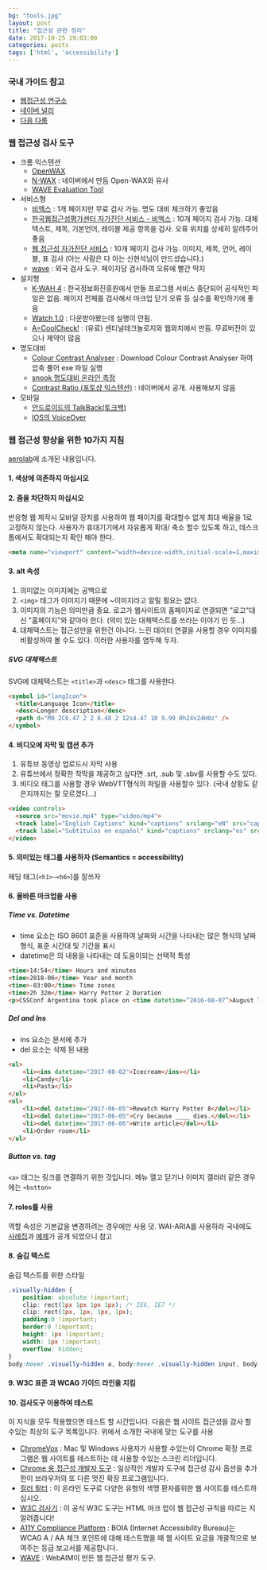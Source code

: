 ```yaml
---
bg: "tools.jpg"
layout: post
title: "접근성 관련 정리"
date: 2017-10-25 19:03:00
categories: posts
tags: ['html', 'accessibility']
---
```


### 국내 가이드 참고
- [웹접근성 연구소](http://www.wah.or.kr/Participation/technique.asp)
- [네이버 널리](http://nuli.navercorp.com/sharing/a11y/)
- [다음 다룸](http://darum.daum.net/accessibility/intro)

### 웹 접근성 검사 도구
- 크롬 익스텐션
    - [OpenWAX](https://chrome.google.com/webstore/detail/openwax/bfahpbmaknaeohgdklfbobogpdngngoe?hl=kohttps://chrome.google.com/webstore/detail/openwax/bfahpbmaknaeohgdklfbobogpdngngoe?hl=ko)
    - [N-WAX](https://chrome.google.com/webstore/detail/n-wax/jngfhfcfdliajpedjfnbefhckaoknclp) : 네이버에서 만듬 Open-WAX와 유사
    - [WAVE Evaluation Tool](https://chrome.google.com/webstore/detail/wave-evaluation-tool/jbbplnpkjmmeebjpijfedlgcdilocofh?hl=ko)
- 서비스형
    - [비엑스](https://www.beaccessible.net/) : 1개 페이지만 무료 검사 가능. 명도 대비 체크하기 좋았음
    - [한국웹접근성평가센터 자가진단 서비스 - 비엑스](https://www.beaccessible.net/dashboard/selfAnalyze) : 10개 페이지 검사 가능. 대체텍스트, 제목, 기본언어, 레이블 제공 항목을 검사. 오류 위치를 상세히 알려주어 좋음
    - [웹 접근성 자가진단 서비스](https://accessibility.kr/nia/check.php) : 10개 페이지 검사 가능. 이미지, 제목, 언어, 레이블, 표 검사 (아는 사람은 다 아는 신현석님이 만드셨습니다.)
    - [wave](http://wave.webaim.org/) : 외국 검사 도구. 페이지당 검사하여 오류에 빨간 딱지
- 설치형
    - [K-WAH 4](http://www.wah.or.kr/board/boardView.asp?page=1&brd_sn=2&brd_idx=1012) : 한국정보화진흥원에서 만들 프로그램 서비스 중단되어 공식적인 파일은 없음. 페이지 전체를 검사해서 마크업 닫기 오류 등 실수를 확인하기에 좋음
    - [Watch 1.0](http://www.webwatch.or.kr/solution/N05_01.html) : 다운받아봤는데 실행이 안됨.
    - [A=CoolCheck!](http://www.webwatch.or.kr/solution/N05_03.html) : (유료) 센티널테크놀로지와 웹와치에서 만듬. 무료버전이 있으나 제약이 많음
- 명도대비
    - [Colour Contrast Analyser](http://www.visionaustralia.org/digital-access-cca) : Download Colour Contrast Analyser 하여 압축 풀어 exe 파일 실행
    - [snook 명도대비 온라인 측정](http://snook.ca/technical/colour_contrast/colour.html)
    - [Contrast Ratio (포토샵 익스텐션)](http://nuli.navercorp.com/sharing/a11y/tool#cr) : 네이버에서 공개. 사용해보지 않음
- 모바일
    - [안드로이드의 TalkBack(토크백)](https://support.google.com/accessibility/android/answer/6283677?hl=ko)
    - [IOS의 VoiceOver](https://help.apple.com/voiceover/info/guide/10.12/?lang=ko)

### 웹 접근성 향상을 위한 10가지 지침
[aerolab](https://aerolab.co/blog/web-accessibility/)에 소개된 내용입니다.

#### 1. 색상에 의존하지 마십시오

#### 2. 줌을 차단하지 마십시오
반응형 웹 제작시 모바일 장치를 사용하여 웹 페이지를 확대할수 없게 최대 배율을 1로 고정하지 않는다.
사용자가 휴대기기에서 자유롭게 확대/ 축소 할수 있도록 하고, 데스크톱에서도 확대되는지 확인 해야 한다.

```html
<meta name="viewport" content="width=device-width,initial-scale=1,maximum-scale=1">
```

#### 3. alt 속성
1. 의미없는 이미지에는 공백으로
2. `<img>` 태그가 이미지기 때문에 ~이미지라고 알릴 필요는 없다.
3. 이미지의 기능은 의미만큼 중요. 로고가 웹사이트의 홈페이지로 연결되면 "로고"대신 "홈페이지"와 같아아 한다. (의미 있는 대체텍스트를 쓰라는 이야기 인 듯...)
4. 대체텍스트는 접근성만을 위한건 아니다. 느린 데이터 연결을 사용할 경우 이미지를 비활성하여 볼 수도 있다. 이러한 사용자를 염두해 두자.

##### SVG 대체택스트
SVG에 대체텍스트는 `<title>`과 `<desc>` 태그를 사용한다.

```html
<symbol id="langIcon">
  <title>Language Icon</title>
  <desc>Longer description</desc>
  <path d="M0 2C6.47 2 2 6.48 2 12s4.47 10 9.99 0h24v24H0z" />
</symbol>
```

#### 4. 비디오에 자막 및 캡션 추가
1. 유튜브 동영상 업로드시 자막 사용
2. 유튜브에서 정확한 작막을 제공하고 싶다면 .srt, .sub 및 .sbv를 사용할 수도 있다.
3. 비디오 태그를 사용할 경우 WebVTT형식의 파일을 사용할수 있다. (국내 상황도 같은지까지는 잘 모르겠다...)

```html
<video controls>
  <source src="movie.mp4" type="video/mp4">
  <track label="English Captions" kind="captions" srclang="eN" src="captions.vtt" default>
  <track label="Subtitulos en español" kind="captions" srclang="es" src="subs.vtt">
</video>
```

#### 5. 의미있는 태그를 사용하자 (Semantics = accessibility)
헤딩 태그(`<h1>~<h6>`)를 잘쓰자

#### 6. 올바른 마크업을 사용

##### Time vs. Datetime
- time 요소는 ISO 8601 표준을 사용하여 날짜와 시간을 나타내는 많은 형식의 날짜 형식, 표준 시간대 및 기간을 표시
- datetime은 <time>의 내용을 나타내는 데 도움이되는 선택적 특성

```html
<time>14:54</time> Hours and minutes
<time>2018-06</time> Year and month
<time>-03:00</time> Time zones
<time>2h 32m</time> Harry Potter 2 Duration
<p>CSSConf Argentina took place on <time datetime=”2016-08-07”>August 7th</time></p>
```

##### Del and Ins
- ins 요소는 문서에 추가
- del 요소는 삭제 된 내용

```html
<ul>
    <li><ins datetime="2017-08-02">Icecream</ins></li>
    <li>Candy</li>
    <li>Pasta</li>
</ul>
<ul>
    <li><del datetime="2017-06-05">Rewatch Harry Potter 8</del></li>
    <li><del datetime="2017-06-05">Cry because ____ dies.</del></li>
    <li><del datetime="2017-06-06">Write article</del></li>
    <li>Order room</li>
</ul>
```

##### Button vs. <a> tag
`<a>` 태그는 링크를 연결하기 위한 것입니다. 메뉴 열고 닫기나 이미지 갤러러 같은 경우에는 `<button>`

#### 7. roles를 사용
역할 속성은 기본값을 변경하려는 경우에만 사용
덧. WAI-ARIA를 사용하라 국내에도 [사례집]( http://www.wah.or.kr/board/boardView.asp?page=1&brd_sn=5&brd_idx=1019)과 [예제](https://github.com/niawa/ARIA)가 공개 되었으니 참고

#### 8. 숨김 텍스트
숨김 텍스트를 위한 스타일
```css
.visually-hidden {
    position: absolute !important;
    clip: rect(1px 1px 1px 1px); /* IE6, IE7 */
    clip: rect(1px, 1px, 1px, 1px);
    padding:0 !important;
    border:0 !important;
    height: 1px !important;
    width: 1px !important;
    overflow: hidden;
}
body:hover .visually-hidden a, body:hover .visually-hidden input, body:hover .visually-hidden button { display: none !important; }
```

#### 9. W3C 표준 과 WCAG 가이드 라인을 지킴

#### 10. 검사도구 이용하여 테스트
이 지식을 모두 적용했으면 테스트 할 시간입니다. 다음은 웹 사이트 접근성을 감사 할 수있는 최상의 도구 목록입니다.
위에서 소개한 국내에 맞는 도구를 사용

- [ChromeVox](http://www.chromevox.com/) : Mac 및 Windows 사용자가 사용할 수있는이 Chrome 확장 프로그램은 웹 사이트를 테스트하는 데 사용할 수있는 스크린 리더입니다.
- [Chrome 용 접근성 개발자 도구](https://chrome.google.com/webstore/detail/accessibility-developer-t/fpkknkljclfencbdbgkenhalefipecmb?hl=en) : 일상적인 개발자 도구에 접근성 감사 옵션을 추가 한이 브라우저의 또 다른 멋진 확장 프로그램입니다.
- [컬러 필터](https://www.toptal.com/designers/colorfilter) : 이 온라인 도구로 다양한 유형의 색맹 환자를위한 웹 사이트를 테스트하십시오.
- [W3C 검사기](https://validator.w3.org/) : 이 공식 W3C 도구는 HTML 마크 업이 웹 접근성 규칙을 따르는 지 알려줍니다!
- [A11Y Compliance Platform](https://www.boia.org/wc3-free-2-0-aa-report) : BOIA (Internet Accessibility Bureau)는 WCAG A / AA 체크 포인트에 대해 테스트했을 때 웹 사이트 요금을 개괄적으로 보여주는 등급 보고서를 제공합니다.
- [WAVE](http://wave.webaim.org/) :  WebAIM이 만든 웹 접근성 평가 도구.
